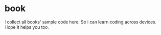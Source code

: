 # book
I collect all books' sample code here. So I can learn coding across devices. Hope it helps you too.

